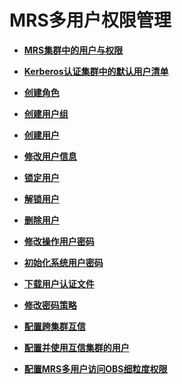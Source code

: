# MRS多用户权限管理<a name="ZH-CN_TOPIC_0173178056"></a>

-   **[MRS集群中的用户与权限](MRS集群中的用户与权限.md)**  

-   **[Kerberos认证集群中的默认用户清单](Kerberos认证集群中的默认用户清单.md)**  

-   **[创建角色](创建角色.md)**  

-   **[创建用户组](创建用户组.md)**  

-   **[创建用户](创建用户.md)**  

-   **[修改用户信息](修改用户信息.md)**  

-   **[锁定用户](锁定用户.md)**  

-   **[解锁用户](解锁用户.md)**  

-   **[删除用户](删除用户.md)**  

-   **[修改操作用户密码](修改操作用户密码.md)**  

-   **[初始化系统用户密码](初始化系统用户密码.md)**  

-   **[下载用户认证文件](下载用户认证文件.md)**  

-   **[修改密码策略](修改密码策略.md)**  

-   **[配置跨集群互信](配置跨集群互信.md)**  

-   **[配置并使用互信集群的用户](配置并使用互信集群的用户.md)**  

-   **[配置MRS多用户访问OBS细粒度权限](配置MRS多用户访问OBS细粒度权限.md)**  


